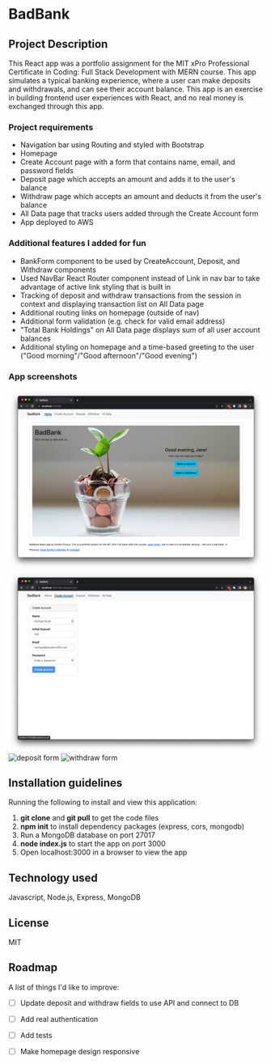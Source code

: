 # BadBank

## Project Description
This React app was a portfolio assignment for the MIT xPro Professional Certificate in Coding: Full Stack Development with MERN course. This app simulates a typical banking experience, where a user can make deposits and withdrawals, and can see their account balance. This app is an exercise in building frontend user experiences with React, and no real money is exchanged through this app.

### Project requirements
* Navigation bar using Routing and styled with Bootstrap
* Homepage
* Create Account page with a form that contains name, email, and password fields
* Deposit page which accepts an amount and adds it to the user's balance
* Withdraw page which accepts an amount and deducts it from the user's balance
* All Data page that tracks users added through the Create Account form
* App deployed to AWS

### Additional features I added for fun
* BankForm component to be used by CreateAccount, Deposit, and Withdraw components
* Used NavBar React Router component instead of Link in nav bar to take advantage of active link styling that is built in
* Tracking of deposit and withdraw transactions from the session in context and displaying transaction list on All Data page
* Additional routing links on homepage (outside of nav)
* Additional form validation (e.g. check for valid email address)
* "Total Bank Holdings" on All Data page displays sum of all user account balances
* Additional styling on homepage and a time-based greeting to the user ("Good morning"/"Good afternoon"/"Good evening")

### App screenshots
![homepage image](/public/images/homepage.png)
![create account page](/public/images/create-account.png)
![deposit form](/public/images/deposit.pn)
![withdraw form](/public/images/withdraw.pn)

## Installation guidelines
Running the following to install and view this application:
1. **git clone** and **git pull** to get the code files
2. **npm init** to install dependency packages (express, cors, mongodb)
3. Run a MongoDB database on port 27017
4. **node index.js** to start the app on port 3000
4. Open localhost:3000 in a browser to view the app 

## Technology used
Javascript, Node.js, Express, MongoDB

## License
MIT


## Roadmap
A list of things I'd like to improve:
- [ ] Update deposit and withdraw fields to use API and connect to DB
- [ ] Add real authentication
- [ ] Add tests
- [ ] Make homepage design responsive


